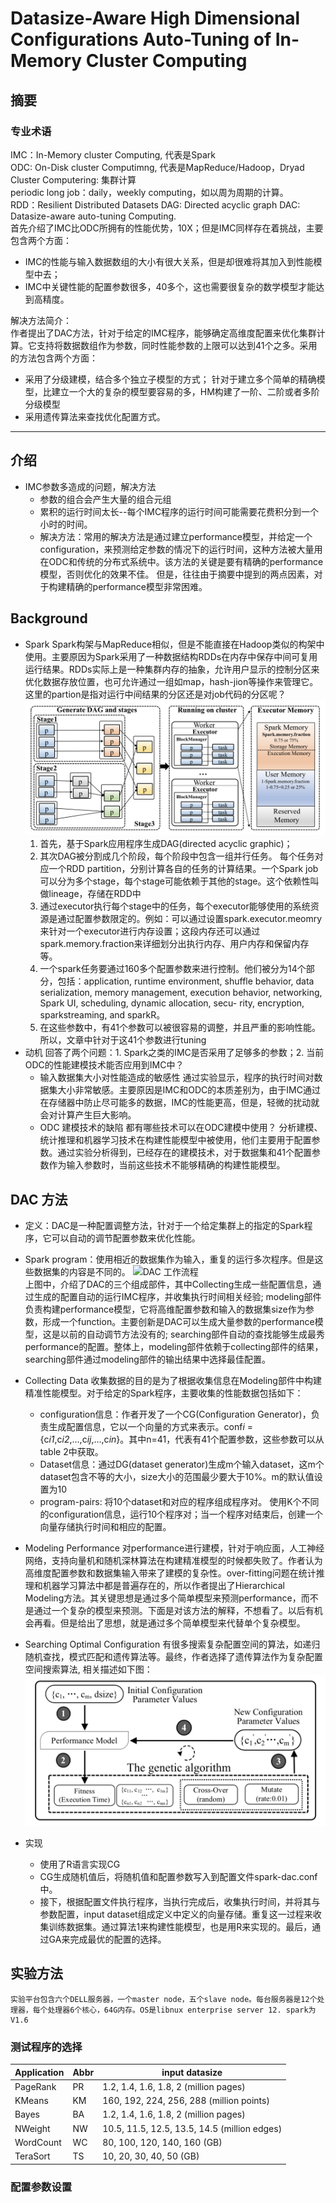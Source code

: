 # Datasize-Aware High Dimensional Configurations Auto-Tuning of In-Memory Cluster Computing
## 摘要
### 专业术语
IMC：In-Memory cluster Computing, 代表是Spark<br>
ODC: On-Disk cluster Computimng, 代表是MapReduce/Hadoop，Dryad<br>
Cluster Computering: 集群计算<br>
periodic long job：daily，weekly computing，如以周为周期的计算。<br>
RDD：Resilient Distributed Datasets
DAG: Directed acyclic graph
DAC: Datasize-aware auto-tuning Computing.<br>
首先介绍了IMC比ODC所拥有的性能优势，10X；但是IMC同样存在着挑战，主要包含两个方面：<br>
- IMC的性能与输入数据数组的大小有很大关系，但是却很难将其加入到性能模型中去；
- IMC中关键性能的配置参数很多，40多个，这也需要很复杂的数学模型才能达到高精度。
    
解决方法简介：<br>
    作者提出了DAC方法，针对于给定的IMC程序，能够确定高维度配置来优化集群计算。它支持将数据数组作为参数，同时性能参数的上限可以达到41个之多。采用的方法包含两个方面：
- 采用了分级建模，结合多个独立子模型的方式；
    针对于建立多个简单的精确模型，比建立一个大的复杂的模型要容易的多，HM构建了一阶、二阶或者多阶分级模型
- 采用遗传算法来查找优化配置方式。

---
## 介绍
- IMC参数多造成的问题，解决方法
    - 参数的组合会产生大量的组合元组
    - 累积的运行时间太长--每个IMC程序的运行时间可能需要花费积分到一个小时的时间。
    - 解决方法：常用的解决方法是通过建立performance模型，并给定一个configuration，来预测给定参数的情况下的运行时间，这种方法被大量用在ODC和传统的分布式系统中。该方法的关键是要有精确的performance模型，否则优化的效果不佳。
但是，往往由于摘要中提到的两点因素，对于构建精确的performance模型非常困难。

## Background
- Spark
    Spark构架与MapReduce相似，但是不能直接在Hadoop类似的构架中使用。主要原因为Spark采用了一种数据结构RDDs在内存中保存中间可复用运行结果。RDDs实际上是一种集群内存的抽象，允许用户显示的控制分区来优化数据存放位置，也可允许通过一组如map，hash-jion等操作来管理它。这里的partion是指对运行中间结果的分区还是对job代码的分区呢？<br>
![image](https://github.com/mancanfly-1/work_records/blob/master/images/spark_workflows.png)
    1. 首先，基于Spark应用程序生成DAG(directed acyclic graphic)；
    2. 其次DAG被分割成几个阶段，每个阶段中包含一组并行任务。 每个任务对应一个RDD partition，分别计算各自的任务的计算结果。一个Spark job可以分为多个stage，每个stage可能依赖于其他的stage。这个依赖性叫做lineage，存储在RDD中
    3. 通过executor执行每个stage中的任务，每个executor能够使用的系统资源是通过配置参数限定的。例如：可以通过设置spark.executor.meomry来针对一个executor进行内存设置；这段内存还可以通过spark.memory.fraction来详细划分出执行内存、用户内存和保留内存等。
    4. 一个spark任务要通过160多个配置参数来进行控制。他们被分为14个部分，包括：application, runtime environment, shuffle behavior, data serialization, memory management, execution behavior, networking, Spark UI, scheduling, dynamic allocation, secu- rity, encryption, sparkstreaming, and sparkR。
    5. 在这些参数中，有41个参数可以被很容易的调整，并且严重的影响性能。所以，文章中针对于这41个参数进行tuning
- 动机
    回答了两个问题：1. Spark之类的IMC是否采用了足够多的参数；2. 当前ODC的性能建模技术能否应用到IMC中？
    - 输入数据集大小对性能造成的敏感性
        通过实验显示，程序的执行时间对数据集大小非常敏感。主要原因是IMC和ODC的本质差别为，由于IMC通过在存储器中防止尽可能多的数据，IMC的性能更高，但是，轻微的扰动就会对计算产生巨大影响。<br>
    - ODC 建模技术的缺陷
        都有哪些技术可以在ODC建模中使用？
        分析建模、统计推理和机器学习技术在构建性能模型中被使用，他们主要用于配置参数。通过实验分析得到，已经存在的建模技术，对于数据集和41个配置参数作为输入参数时，当前这些技术不能够精确的构建性能模型。

## DAC 方法
- 定义：DAC是一种配置调整方法，针对于一个给定集群上的指定的Spark程序，它可以自动的调节配置参数来优化性能。
- Spark program：使用相近的数据集作为输入，重复的运行多次程序。但是这些数据集的内容是不同的。
![DAC 工作流程](/Pictures/DAC_Block_Diagram.png)<br>
上图中，介绍了DAC的三个组成部件，其中Collecting生成一些配置信息，通过生成的配置自动的运行IMC程序，并收集执行时间相关经验; modeling部件负责构建performance模型，它将高维配置参数和输入的数据集size作为参数，形成一个function。主要创新是DAC可以生成大量参数的performance模型，这是以前的自动调节方法没有的; searching部件自动的查找能够生成最秀performance的配置。整体上，modeling部件依赖于collecting部件的结果，searching部件通过modeling部件的输出结果中选择最佳配置。
- Collecting Data
    收集数据的目的是为了根据收集信息在Modeling部件中构建精准性能模型。对于给定的Spark程序，主要收集的性能数据包括如下：<br>
    - configuration信息：作者开发了一个CG(Configuration Generator)，负责生成配置信息，它以一个向量的方式来表示。conf*i* = {c*i1*,c*i2*,...,c*ij*,...,c*in*}。其中n=41，代表有41个配置参数，这些参数可以从table 2中获取。
    - Dataset信息：通过DG(dataset generator)生成m个输入dataset，这m个dataset包含不等的大小，size大小的范围最少要大于10%。m的默认值设置为10
    - program-pairs: 将10个dataset和对应的程序组成程序对。
    使用K个不同的configuration信息，运行10个程序对；当一个程序对结束后，创建一个向量存储执行时间和相应的配置。
- Modeling Performance
    对performance进行建模，针对于响应面，人工神经网络，支持向量机和随机深林算法在构建精准模型的时候都失败了。作者认为高维度配置参数和数据集输入带来了建模的复杂性。over-fitting问题在统计推理和机器学习算法中都是普遍存在的，所以作者提出了Hierarchical Modeling方法。其关键思想是通过多个简单模型来预测performance，而不是通过一个复杂的模型来预测。下面是对该方法的解释，不想看了。以后有机会再看。但是给出了思想，就是通过多个简单模型来代替单个复杂模型。
- Searching Optimal Configuration
    有很多搜索复杂配置空间的算法，如递归随机查找，模式匹配和遗传算法等。最终，作者选择了遗传算法作为复杂配置空间搜索算法, 相关描述如下图：
![搜索最优配置](/images/config_searching.png)

- 实现
    - 使用了R语言实现CG
    - CG生成随机值后，将随机值和配置参数写入到配置文件spark-dac.conf中。
    - 接下，根据配置文件执行程序，当执行完成后，收集执行时间，并将其与参数配置，input dataset组成定义中定义的向量存储。重复这一过程来收集训练数据集。通过算法1来构建性能模型，也是用R来实现的。最后，通过GA来完成最优的配置的选择。

## 实验方法
    实验平台包含六个DELL服务器，一个master node，五个slave node。每台服务器是12个处理器，每个处理器6个核心，64G内存。OS是libnux enterprise server 12. spark为V1.6

### 测试程序的选择

Application | Abbr | input datasize
---|---|---
PageRank    | PR | 1.2, 1.4, 1.6, 1.8, 2 (million pages)
KMeans      | KM | 160, 192, 224, 256, 288 (million points)
Bayes       | BA | 1.2, 1.4, 1.6, 1.8, 2 (million pages)
NWeight     | NW | 10.5, 11.5, 12.5, 13.5, 14.5 (million edges)
WordCount   | WC | 80, 100, 120, 140, 160 (GB)
TeraSort    | TS | 10, 20, 30, 40, 50 (GB)
### 配置参数设置
